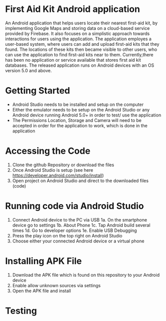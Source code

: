 # First Aid Kit Android application
An Android application that helps users locate their nearest first-aid kit, by implementing Google Maps and storing data on a cloud-based service provided by Firebase. It also focuses on a simplistic approach towards interactions for users using the application. The application employes a user-based system, where users can add and upload first-aid kits that they found. The locations of these kits then became visible to other users, who can use the application to find first-aid kits near to them. Currently,there has been no application or service available that stores first aid kit databases. The released application runs on Android devices with an OS version 5.0 and above.

# Getting Started
- Android Studio needs to be installed and setup on the computer 
- Either the emulator needs to be setup on the Android Studio or any Android device running Android 5.0+ in order to test/ use   the application
- The Permissions Location, Storage and Camera will need to be accepted in order for the application to work, which is done in   the application

# Accessing the Code
1. Clone the github Repository or download the files 
2. Once Android Studio is setup (see here https://developer.android.com/studio/install) 
3. Open project on Android Studio and direct to the downloaded files (code)

# Running code via Android Studio
1. Connect Android device to the PC via USB
1a. On the smartphone device go to settings
1b. About Phone
1c. Tap Android build several times
1d. Go to developer options 
1e. Enable USB Debugging
2. Press the play icon on the top right on Android Studio
3. Choose either your connected Android device or a virtual phone

# Installing APK File
1. Download the APK file which is found on this repository to your Android device
2. Enable allow unknown sources via settings
3. Open the APK file and install

# Testing
